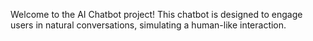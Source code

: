 Welcome to the AI Chatbot project!
This chatbot is designed to engage users in natural conversations, simulating a human-like interaction. 
